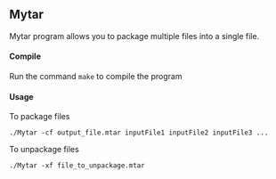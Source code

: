 ## Mytar
Mytar program allows you to package multiple files into a single file.

#### Compile
Run the command `make` to compile the program

#### Usage

To package files

`./Mytar -cf output_file.mtar inputFile1 inputFile2 inputFile3 ... `

To unpackage files

`./Mytar -xf file_to_unpackage.mtar`
